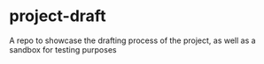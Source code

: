 project-draft
=============
A repo to showcase the drafting process of the project, as well as a sandbox for testing purposes
